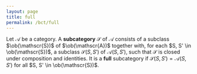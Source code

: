 ```yaml
---
layout: page
title: full
permalink: /bct/full
---
```

Let $\mathscr{A}$ be a category.  A **subcategory**    $\mathscr{S}$ of $\mathscr{A}$ consists of a subclass $\ob(\mathscr{S})$ of $\ob(\mathscr{A})$ together with, for each $S, S' \in \ob(\mathscr{S})$, a subclass $\mathscr{S}(S, S')$ of $\mathscr{A}(S, S')$, such that $\mathscr{S}$ is closed under composition and identities.  It is a **full**    subcategory if $\mathscr{S}(S, S') = \mathscr{A}(S, S')$ for all $S, S' \in \ob(\mathscr{S})$.
